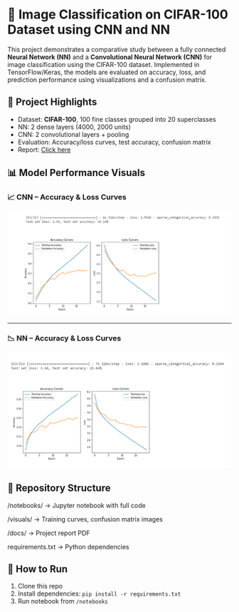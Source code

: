 # 🧠 Image Classification on CIFAR-100 Dataset using CNN and NN

This project demonstrates a comparative study between a fully connected **Neural Network (NN)** and a **Convolutional Neural Network (CNN)** for image classification using the CIFAR-100 dataset. Implemented in TensorFlow/Keras, the models are evaluated on accuracy, loss, and prediction performance using visualizations and a confusion matrix.

## 📌 Project Highlights
- Dataset: **CIFAR-100**, 100 fine classes grouped into 20 superclasses
- NN: 2 dense layers (4000, 2000 units)
- CNN: 2 convolutional layers + pooling
- Evaluation: Accuracy/loss curves, test accuracy, confusion matrix
- Report: [Click here](docs/CIFAR100_Project_Report.pdf)


## 📊 Model Performance Visuals

### 📈 CNN – Accuracy & Loss Curves
![CNN Accuracy and Loss](visuals/CNN_Accuracy_Loss.PNG)  

---

### 📉 NN – Accuracy & Loss Curves
![NN Accuracy and Loss](visuals/NN_Accuracy_Loss.PNG)  



## 📂 Repository Structure
/notebooks/
→ Jupyter notebook with full code

/visuals/
→ Training curves, confusion matrix images

/docs/
→ Project report PDF

requirements.txt
→ Python dependencies



## 🚀 How to Run
1. Clone this repo
2. Install dependencies: `pip install -r requirements.txt`
3. Run notebook from `/notebooks`


